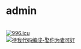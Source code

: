 # admin

<br/>
<a href="https://996.icu"><img src="https://img.shields.io/badge/link-996.icu-red.svg" alt="996.icu" /></a>
<br/>
<a href="https://img.shields.io/badge/%E5%BE%85%E6%88%91%E4%BB%A3%E7%A0%81%E7%BC%96%E6%88%90-%E5%A8%B6%E4%BD%A0%E4%B8%BA%E5%A6%BB%E5%8F%AF%E5%A5%BD-blue"><img src="https://img.shields.io/badge/%E5%BE%85%E6%88%91%E4%BB%A3%E7%A0%81%E7%BC%96%E6%88%90-%E5%A8%B6%E4%BD%A0%E4%B8%BA%E5%A6%BB%E5%8F%AF%E5%A5%BD-blue" alt="待我代码编成-娶你为妻可好" /></a>


